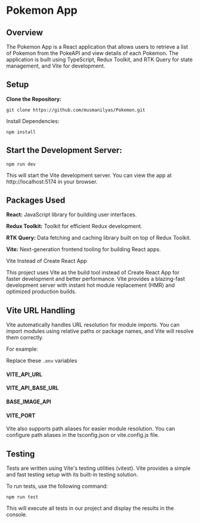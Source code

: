 # Pokemon App

## Overview

The Pokemon App is a React application that allows users to retrieve a list of Pokemon from the PokeAPI and view details of each Pokemon. The application is built using TypeScript, Redux Toolkit, and RTK Query for state management, and Vite for development.

## Setup

**Clone the Repository:**

`git clone https://github.com/musmanilyas/Pokemon.git`

Install Dependencies:



`npm install`

## Start the Development Server:

`npm run dev`

This will start the Vite development server. You can view the app at http://localhost:5174 in your browser.

## Packages Used

**React:** JavaScript library for building user interfaces.

**Redux Toolkit:** Toolkit for efficient Redux development.

**RTK Query:** Data fetching and caching library built on top of Redux Toolkit.

**Vite:** Next-generation frontend tooling for building React apps.

Vite Instead of Create React App

This project uses Vite as the build tool instead of Create React App for faster development and better performance. Vite provides a blazing-fast development server with instant hot module replacement (HMR) and optimized production builds.

## Vite URL Handling

Vite automatically handles URL resolution for module imports. You can import modules using relative paths or package names, and Vite will resolve them correctly.

For example:

Replace these `.env` variables

#### VITE_API_URL
#### VITE_API_BASE_URL
#### BASE_IMAGE_API
#### VITE_PORT

Vite also supports path aliases for easier module resolution. You can configure path aliases in the tsconfig.json or vite.config.js file.

## Testing

Tests are written using Vite's testing utilities (vitest). Vite provides a simple and fast testing setup with its built-in testing solution.

To run tests, use the following command:

`npm run test`

This will execute all tests in our project and display the results in the console.
